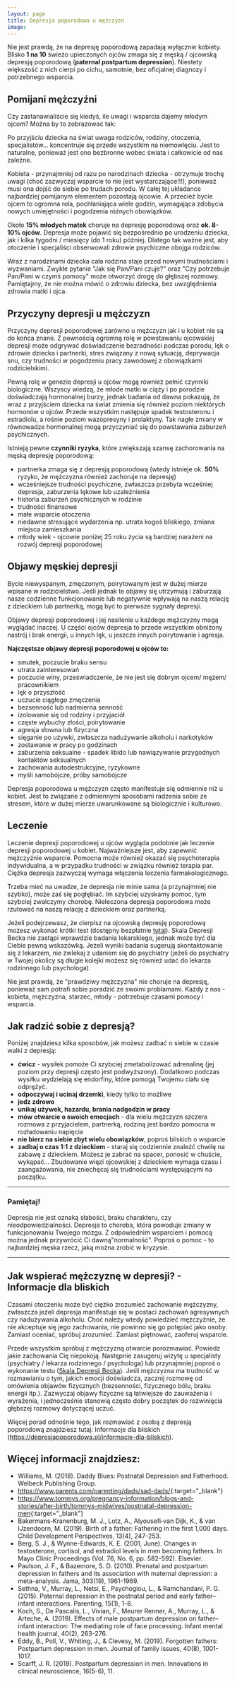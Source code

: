 ```yaml
---
layout: page
title: Depresja poporodowa u mężczyzn
image: 
---
```


Nie jest prawdą, że na depresję poporodową zapadają wyłącznie kobiety. Blisko <strong>1 na 10</strong> świeżo upieczonych ojców zmaga się z męską / ojcowską depresją poporodową (<strong>paternal postpartum depression</strong>). Niestety większość z nich cierpi po cichu, samotnie, bez oficjalnej diagnozy i potrzebnego wsparcia.

## Pomijani mężczyźni 
Czy zastanawialiście się kiedyś, ile uwagi i wsparcia dajemy młodym ojcom? Można by to zobrazować tak:


Po przyjściu dziecka na świat uwaga rodziców, rodziny, otoczenia, specjalistów... koncentruje się przede wszystkim na niemowlęciu. Jest to naturalne, ponieważ jest ono bezbronne wobec świata i całkowicie od nas zależne. 

Kobieta - przynajmniej od razu po narodzinach dziecka - otrzymuje trochę uwagi (choć zazwyczaj wsparcie to nie jest wystarczające!!!),  ponieważ musi ona dojść do siebie po trudach porodu. W całej tej układance najbardziej pomijanym elementem pozostają ojcowie. A przecież bycie ojcem to ogromna rola, pochłaniająca wiele godzin, wymagająca zdobycia nowych umiejętności i pogodzenia różnych obowiązków. 

Około <strong>15% młodych matek</strong> choruje na depresję poporodową oraz <strong>ok. 8-10% ojców</strong>. Depresja może pojawić się bezpośrednio po urodzeniu dziecka, jak i kilka tygodni / miesięcy (do 1 roku) później.  Dlatego tak ważne jest, aby otoczenie i specjaliści obserwowali zdrowie psychiczne obojga rodziców. 

<div class="box">
Wraz z narodzinami dziecka cała rodzina staje przed nowymi trudnościami i wyzwaniami. Zwykłe pytanie "Jak się Pan/Pani czuje?" oraz "Czy potrzebuje Pan/Pani w czymś pomocy" może otworzyć drogę do głębszej rozmowy. Pamiętajmy, że nie można mówić o zdrowiu dziecka, bez uwzględnienia zdrowia matki i ojca. 
</div>


## Przyczyny depresji u mężczyzn
Przyczyny depresji poporodowej zarówno u mężczyzn jak i u kobiet nie są do końca znane. Z pewnością ogromną rolę w powstawaniu ojcowskiej depresji może odgrywać doświadczenie bezradności podczas porodu, lęk o zdrowie dziecka i partnerki, stres związany z nową sytuacją, deprywacja snu, czy trudności w pogodzeniu pracy zawodowej z obowiązkami rodzicielskimi. 

Pewną rolę w genezie depresji u ojców mogą również pełnić czynniki biologiczne. Wszyscy wiedzą, że młode matki w ciąży i po porodzie doświadczają hormonalnej burzy, jednak badania od dawna pokazują, że wraz z przyjściem dziecka na świat zmienia się również poziom niektórych hormonów u ojców. Przede wszystkim następuje spadek testosteronu i estradiolu, a rośnie poziom wazopresyny i prolaktyny. Tak nagłe zmiany w równowadze hormonalnej mogą przyczyniać się do powstawania zaburzeń psychicznych. 

Istnieją pewne <strong>czynniki ryzyka</strong>, które zwiększają szansę zachorowania na męską depresję poporodową:
- partnerka zmaga się z depresją poporodową (wtedy istnieje ok. <strong>50%</strong> ryzyko, że mężczyzna również zachoruje na depresję)
- wcześniejsze trudności psychiczne, zwłaszcza przebyta wcześniej depresja, zaburzenia lękowe lub uzależnienia
- historia zaburzeń psychicznych w rodzinie
- trudności finansowe
- małe wsparcie otoczenia
- niedawne stresujące wydarzenia np. utrata kogoś bliskiego, zmiana miejsca zamieszkania
- młody wiek - ojcowie poniżej 25 roku życia są bardziej narażeni na rozwój depresji poporodowej

## Objawy męskiej depresji
Bycie niewyspanym, zmęczonym, poirytowanym jest w dużej mierze wpisane w rodzicielstwo. Jeśli jednak te objawy się utrzymują i zaburzają nasze codzienne funkcjonowanie lub negatywnie wpływają na naszą relację z dzieckiem lub partnerką, mogą być to pierwsze sygnały depresji. 

Objawy depresji poporodowej i jej nasilenie u każdego mężczyzny mogą wyglądać inaczej. U części ojców depresja to przede wszystkim obniżony nastrój i brak energii, u innych lęk, u jeszcze innych poirytowanie i agresja.

<strong>Najczęstsze objawy depresji poporodowej u ojców to:</strong>
- smutek, poczucie braku sensu
- utrata zainteresowań
- poczucie winy, przeświadczenie, że nie jest się dobrym ojcem/ mężem/ pracownikiem 
- lęk o przyszłość
- uczucie ciągłego zmęczenia
- bezsenność lub nadmierna senność
- izolowanie się od rodziny i przyjaciół
- częste wybuchy złości, poirytowanie
- agresja słowna lub fizyczna 
- sięganie po używki, zwłaszcza nadużywanie alkoholu i narkotyków
- zostawanie w pracy po godzinach 
- zaburzenia seksualne - spadek libido lub nawiązywanie przygodnych kontaktów seksualnych 
- zachowania autodestrukcyjne, ryzykowne 
- myśli samobójcze, próby samobójcze

<div class="box">
Depresja poporodowa u mężczyzn często manifestuje się odmiennie niż u kobiet. Jest to związane z odmiennymi sposobami radzenia sobie ze stresem, które w dużej mierze uwarunkowane są biologicznie i kulturowo.
</div>


## Leczenie
Leczenie depresji poporodowej u ojców wygląda podobnie jak leczenie depresji poporodowej u kobiet. Najważniejsze jest, aby zapewnić mężczyźnie wsparcie. Pomocna może również okazać się psychoterapia indywidualna, a w przypadku trudności w związku również terapia par. Ciężka depresja zazwyczaj wymaga włączenia leczenia farmakologicznego. 

Trzeba mieć na uwadze, że depresja nie minie sama (a przynajmniej nie szybko), może zaś się pogłębiać. Im szybciej uzyskamy pomoc, tym szybciej zwalczymy chorobę. Nieleczona depresja poporodowa może rzutować na naszą relację z dzieckiem oraz partnerką. 

Jeżeli podejrzewasz, że cierpisz na ojcowską depresję poporodową możesz wykonać krótki test (dostępny bezpłatnie [tutaj](https://depresjapoporodowa.pl/artykuly/test-na-depresje)). Skala Depresji Becka nie zastąpi wprawdzie badania lekarskiego, jednak może być dla Ciebie pewną wskazówką. Jeżeli wyniki badania sugerują skontaktowanie się z lekarzem, nie zwlekaj z udaniem się do psychiatry (jeżeli do psychiatry w Twojej okolicy są długie kolejki możesz się również udać do lekarza rodzinnego lub psychologa). 

<div class="box">
Nie jest prawdą, że "prawdziwy mężczyzna" nie choruje na depresję, ponieważ sam potrafi sobie poradzić ze swoimi problamami. Każdy z nas - kobieta, mężczyzna, starzec, młody - potrzebuje czasami pomocy i wsparcia.
</div>

## Jak radzić sobie z depresją?
Poniżej znajdziesz kilka sposobów, jak możesz zadbać o siebie w czasie walki z depresją:
- **ćwicz** - wysiłek pomoże Ci szybciej zmetabolizować adrenalinę (jej poziom przy depresji często jest podwyższony). Dodatkowo podczas wysiłku wydzielają się endorfiny, które pomogą Twojemu ciału się odprężyć. 
- **odpoczywaj i ucinaj drzemki**, kiedy tylko to możliwe 
- **jedz zdrowo**
- **unikaj używek, hazardu, brania nadgodzin w pracy**
- **mów otwarcie o swoich emocjach** - dla wielu mężczyzn szczera rozmowa z przyjacielem, partnerką, rodziną jest bardzo pomocna w rozładowaniu napięcia
- **nie bierz na siebie zbyt wielu obowiązków**, poproś bliskich o wsparcie
- **zadbaj o czas 1:1 z dzieckiem** - staraj się codziennie znaleźć chwilę na zabawę z dzieckiem. Możesz je zabrać na spacer, ponosić w chuście, wykąpać... Zbudowanie więzi ojcowskiej z dzieckiem wymaga czasu i zaangażowania, nie zniechęcaj się trudnościami występującymi na początku.

---

### Pamiętaj!
Depresja nie jest oznaką słabości, braku charakteru, czy nieodpowiedzialności. Depresja to choroba, która powoduje zmiany w funkcjonowaniu Twojego mózgu. Z odpowiednim wsparciem i pomocą można jednak przywrócić Ci  dawną"normalność". Poproś o pomoc - to najbardziej męska rzecz, jaką można zrobić w kryzysie.

---


## Jak wspierać mężczyznę w depresji? - Informacje dla bliskich 
Czasami otoczeniu może być ciężko zrozumieć zachowanie mężczyzny, zwłaszcza jeżeli depresja manifestuje się w postaci zachowań agresywnych czy nadużywania alkoholu. Choć należy wtedy powiedzieć mężczyźnie, że nie akceptuje się jego zachowania, nie powinno się go potępiać jako osoby. Zamiast oceniać, spróbuj zrozumieć. Zamiast piętnować, zaoferuj wsparcie. 

Przede wszystkim spróbuj z mężczyzną otwarcie porozmawiać. Powiedz jakie zachowania Cię niepokoją. Następnie zasugeruj wizytę u specjalisty (psychiatry / lekarza rodzinnego / psychologa) lub przynajmniej poproś o wykonanie testu ([Skala Depresji Becka](https://depresjapoporodowa.pl/artykuly/test-na-depresje)). Jeśli mężczyzna ma trudność w rozmawianiu o tym, jakich emocji doświadcza, zacznij rozmowę od omówienia objawów fizycznych (bezsenności, fizycznego bólu, braku energii itp.). Zazwyczaj objawy fizyczne są łatwiejsze do zauważenia i wyrażenia, i jednocześnie stanowią często dobry początek do rozwinięcia głębszej rozmowy dotyczącej uczuć. 

Więcej porad odnośnie tego, jak rozmawiać z osobą z depresją poporodową znajdziesz tutaj: Informacje dla bliskich (https://depresjapoporodowa.pl/informacje-dla-bliskich). 


## Więcej informacji znajdziesz:
- Williams, M. (2018). Daddy Blues: Postnatal Depression and Fatherhood. Welbeck Publishing Group.
- <https://www.parents.com/parenting/dads/sad-dads/>{:target="_blank"}
- <https://www.tommys.org/pregnancy-information/blogs-and-stories/after-birth/tommys-midwives/postnatal-depression-men>{:target="_blank"}
- Bakermans‐Kranenburg, M. J., Lotz, A., Alyousefi‐van Dijk, K., & van IJzendoorn, M. (2019). Birth of a father: Fathering in the first 1,000 days. Child Development Perspectives, 13(4), 247-253.
- Berg, S. J., & Wynne-Edwards, K. E. (2001, June). Changes in testosterone, cortisol, and estradiol levels in men becoming fathers. In Mayo Clinic Proceedings (Vol. 76, No. 6, pp. 582-592). Elsevier.
- Paulson, J. F., & Bazemore, S. D. (2010). Prenatal and postpartum depression in fathers and its association with maternal depression: a meta-analysis. Jama, 303(19), 1961-1969.
- Sethna, V., Murray, L., Netsi, E., Psychogiou, L., & Ramchandani, P. G. (2015). Paternal depression in the postnatal period and early father–infant interactions. Parenting, 15(1), 1-8.
- Koch, S., De Pascalis, L., Vivian, F., Meurer Renner, A., Murray, L., & Arteche, A. (2019). Effects of male postpartum depression on father–infant interaction: The mediating role of face processing. Infant mental health journal, 40(2), 263-276.
- Eddy, B., Poll, V., Whiting, J., & Clevesy, M. (2019). Forgotten fathers: Postpartum depression in men. Journal of family issues, 40(8), 1001-1017.
- Scarff, J. R. (2019). Postpartum depression in men. Innovations in clinical neuroscience, 16(5-6), 11.
